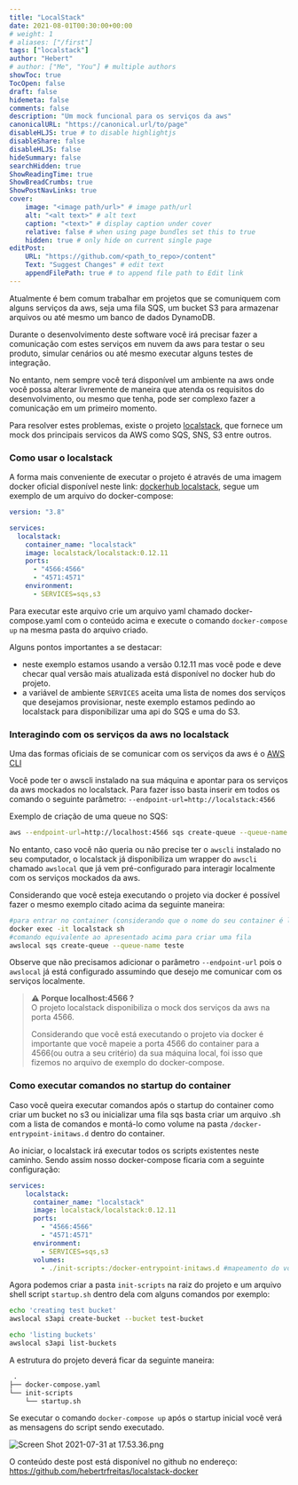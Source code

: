 ```yaml
---
title: "LocalStack"
date: 2021-08-01T00:30:00+00:00
# weight: 1
# aliases: ["/first"]
tags: ["localstack"]
author: "Hebert"
# author: ["Me", "You"] # multiple authors
showToc: true
TocOpen: false
draft: false
hidemeta: false
comments: false
description: "Um mock funcional para os serviços da aws"
canonicalURL: "https://canonical.url/to/page"
disableHLJS: true # to disable highlightjs
disableShare: false
disableHLJS: false
hideSummary: false
searchHidden: true
ShowReadingTime: true
ShowBreadCrumbs: true
ShowPostNavLinks: true
cover:
    image: "<image path/url>" # image path/url
    alt: "<alt text>" # alt text
    caption: "<text>" # display caption under cover
    relative: false # when using page bundles set this to true
    hidden: true # only hide on current single page
editPost:
    URL: "https://github.com/<path_to_repo>/content"
    Text: "Suggest Changes" # edit text
    appendFilePath: true # to append file path to Edit link
---
```





Atualmente é bem comum trabalhar em projetos que se comuniquem com alguns serviços da aws, seja uma fila SQS, um bucket S3 para armazenar arquivos ou até mesmo um banco de dados DynamoDB.

Durante o desenvolvimento deste software você irá precisar fazer a comunicação com estes serviços em nuvem da aws para testar o seu produto, simular cenários ou até mesmo executar alguns testes de integração.

No entanto, nem sempre você terá disponível um ambiente na aws onde você possa alterar livremente de maneira que atenda os requisitos do desenvolvimento, ou mesmo que tenha, pode ser complexo fazer a comunicação em um primeiro momento. 

Para resolver estes problemas, existe o projeto [localstack](https://github.com/localstack/localstack), que fornece um mock dos principais servicos da AWS como SQS, SNS, S3 entre outros.

  
### Como usar o localstack

A forma mais conveniente de executar o projeto é através de uma imagem docker oficial disponível neste link:  [dockerhub localstack](https://hub.docker.com/r/localstack/localstack), segue um exemplo de um arquivo do docker-compose:

```yaml
version: "3.8"

services:
  localstack:
    container_name: "localstack"
    image: localstack/localstack:0.12.11
    ports:
      - "4566:4566"
      - "4571:4571"
    environment:
      - SERVICES=sqs,s3

```

Para executar este arquivo crie um arquivo yaml chamado docker-compose.yaml com o conteúdo acima e execute o comando `docker-compose up` na mesma pasta do arquivo criado. 

Alguns pontos importantes a se destacar:

 - neste exemplo estamos usando a versão 0.12.11 mas você pode e deve checar qual versão mais atualizada está disponível no docker hub do projeto.
 - a variável de ambiente `SERVICES` aceita uma lista de nomes dos serviços que desejamos provisionar, neste exemplo estamos pedindo ao localstack para disponibilizar uma api do SQS e uma do S3.


### Interagindo com os serviços da aws no localstack

Uma das formas oficiais de se comunicar com os serviços da aws é o [AWS CLI](https://hub.docker.com/r/localstack/localstack)

Você pode ter o awscli instalado na sua máquina e apontar para os serviços da aws mockados no localstack.
Para fazer isso basta inserir em todos os comando o seguinte parâmetro: `--endpoint-url=http://localstack:4566`

Exemplo de criação de uma queue no SQS: 

```sh
aws --endpoint-url=http://localhost:4566 sqs create-queue --queue-name teste
```

No entanto, caso você não queria ou não precise ter o `awscli` instalado no seu computador, o localstack já disponibiliza um wrapper do `awscli` chamado `awslocal` que já vem pré-configurado para interagir localmente com os serviços mockados da aws.

Considerando que você esteja executando o projeto via docker é possível fazer o mesmo exemplo citado acima da seguinte maneira:

```sh
#para entrar no container (considerando que o nome do seu container é localstack)
docker exec -it localstack sh
#comando equivalente ao apresentado acima para criar uma fila 
awslocal sqs create-queue --queue-name teste 
```

Observe que não precisamos adicionar o parâmetro `--endpoint-url` pois o `awslocal` já está configurado assumindo que desejo me comunicar com os serviços localmente.


> **⚠ Porque localhost:4566 ?**  
> O projeto localstack disponibiliza o mock dos serviços da aws na porta 4566.
>
> Considerando que você está executando o projeto via docker é importante que você mapeie a porta 4566 do container para a 4566(ou outra a seu critério) da sua máquina local, foi isso que fizemos no arquivo de exemplo do docker-compose.


### Como executar comandos no startup do container

Caso você queira executar comandos após o startup do container como criar um bucket no s3 ou inicializar uma fila sqs basta criar um arquivo .sh com a lista de comandos e montá-lo como volume na pasta `/docker-entrypoint-initaws.d` dentro do container.

Ao iniciar, o localstack irá executar todos os scripts existentes neste caminho.
Sendo assim nosso docker-compose ficaria com a seguinte configuração:

```yaml
services:
    localstack:
      container_name: "localstack"
      image: localstack/localstack:0.12.11
      ports:
        - "4566:4566"
        - "4571:4571"
      environment:
        - SERVICES=sqs,s3
      volumes: 
        - ./init-scripts:/docker-entrypoint-initaws.d #mapeamento do volume
```

Agora podemos criar a pasta `init-scripts` na raiz do projeto e um arquivo shell script `startup.sh` dentro dela com alguns comandos por exemplo:

```sh
echo 'creating test bucket'
awslocal s3api create-bucket --bucket test-bucket

echo 'listing buckets'
awslocal s3api list-buckets
```
A estrutura do projeto deverá ficar da seguinte maneira:

```txt
 .
├── docker-compose.yaml
└── init-scripts
    └── startup.sh
```
Se executar o comando `docker-compose up` após o startup inicial você verá as mensagens do script sendo executado.

![Screen Shot 2021-07-31 at 17.53.36.png](https://cdn.hashnode.com/res/hashnode/image/upload/v1627764858619/9HfzKFprK.png)


O conteúdo deste post está disponível no github no endereço: https://github.com/hebertrfreitas/localstack-docker
